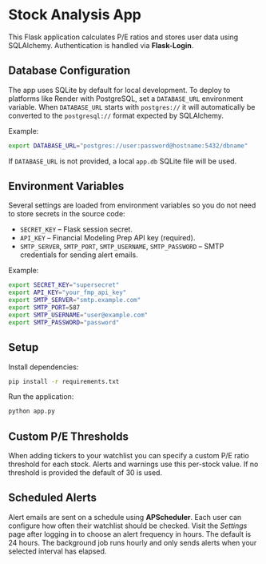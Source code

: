 # Stock Analysis App

This Flask application calculates P/E ratios and stores user data using SQLAlchemy. Authentication is handled via **Flask-Login**.

## Database Configuration

The app uses SQLite by default for local development. To deploy to platforms like Render with PostgreSQL, set a `DATABASE_URL` environment variable. When `DATABASE_URL` starts with `postgres://` it will automatically be converted to the `postgresql://` format expected by SQLAlchemy.

Example:

```bash
export DATABASE_URL="postgres://user:password@hostname:5432/dbname"
```

If `DATABASE_URL` is not provided, a local `app.db` SQLite file will be used.

## Environment Variables

Several settings are loaded from environment variables so you do not need to
store secrets in the source code:

* `SECRET_KEY` &ndash; Flask session secret.
* `API_KEY` &ndash; Financial Modeling Prep API key (required).
* `SMTP_SERVER`, `SMTP_PORT`, `SMTP_USERNAME`, `SMTP_PASSWORD` &ndash; SMTP
  credentials for sending alert emails.

Example:

```bash
export SECRET_KEY="supersecret"
export API_KEY="your_fmp_api_key"
export SMTP_SERVER="smtp.example.com"
export SMTP_PORT=587
export SMTP_USERNAME="user@example.com"
export SMTP_PASSWORD="password"
```

## Setup

Install dependencies:

```bash
pip install -r requirements.txt
```

Run the application:

```bash
python app.py
```

## Custom P/E Thresholds

When adding tickers to your watchlist you can specify a custom P/E ratio
threshold for each stock. Alerts and warnings use this per-stock value. If no
threshold is provided the default of 30 is used.

## Scheduled Alerts

Alert emails are sent on a schedule using **APScheduler**. Each user can
configure how often their watchlist should be checked. Visit the *Settings*
page after logging in to choose an alert frequency in hours. The default is 24
hours. The background job runs hourly and only sends alerts when your selected
interval has elapsed.

